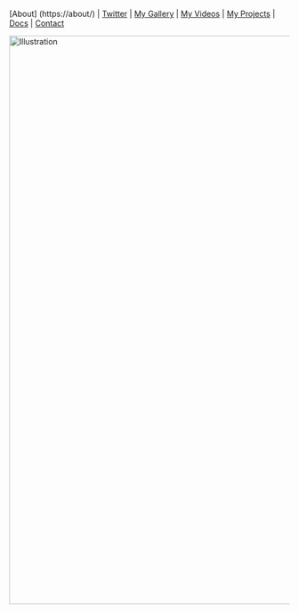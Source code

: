 [About] (https://about/) | [Twitter](https://twitter.com/briendieterle) | [My Gallery](https://www.flickr.com/photos/briend/) | [My Videos](https://www.youtube.com/user/briendieterle) | [My Projects](https://github.com/briend) | [Docs](https://github.com/briend/briend.github.io/issues) | [Contact](mailto://briend@gmail.com)

<a data-flickr-embed="true" href="https://www.flickr.com/photos/briend/albums/72157633189076989" title="Illustration"><img src="https://live.staticflickr.com/65535/49633115746_f31fd252f5_b.jpg" width="1024" height="1021" alt="Illustration"></a><script async src="//embedr.flickr.com/assets/client-code.js" charset="utf-8"></script>
